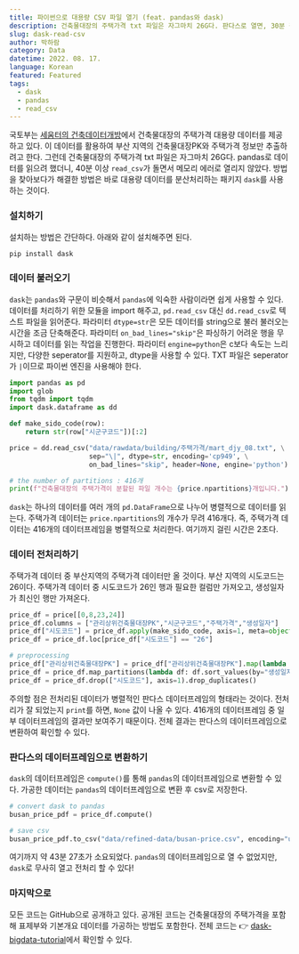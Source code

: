 ```yaml
---
title: 파이썬으로 대용량 CSV 파일 열기 (feat. pandas와 dask)
description: 건축물대장의 주택가격 txt 파일은 자그마치 26G다. 판다스로 열면, 30분 걸려도 메모리 에러로 안 열리는 파일을 dask로 1초 만에 열린다!
slug: dask-read-csv
author: 박하람
category: Data
datetime: 2022. 08. 17.
language: Korean
featured: Featured
tags:
  - dask
  - pandas
  - read_csv
---
```


국토부는 [세움터의 건축데이터개방](https://open.eais.go.kr/opnsvc/opnSvcInqireView.do?viewType=7)에서 건축물대장의 주택가격 대용량 데이터를 제공하고 있다. 이 데이터를 활용하여 부산 지역의 건축물대장PK와 주택가격 정보만 추출하려고 한다. 그런데 건축물대장의 주택가격 txt 파일은 자그마치 26G다. pandas로 데이터를 읽으려 했더니, 40분 이상 `read_csv`가 돌면서 메모리 에러로 열리지 않았다. 방법을 찾아보다가 해결한 방법은 바로 대용량 데이터를 분산처리하는 패키지 `dask`를 사용하는 것이다. 


### 설치하기

설치하는 방법은 간단하다. 아래와 같이 설치해주면 된다. 

```bash
pip install dask
```

### 데이터 불러오기 

`dask`는 `pandas`와 구문이 비슷해서 `pandas`에 익숙한 사람이라면 쉽게 사용할 수 있다. 데이터를 처리하기 위한 모듈을 import 해주고, `pd.read_csv` 대신 `dd.read_csv`로 텍스트 파일을 읽어준다. 파라미터 `dtype=str`은 모든 데이터를 string으로 불러 불러오는 시간을 조금 단축해준다. 파라미터 `on_bad_lines="skip"`은 파싱하기 어려운 행을 무시하고 데이터를 읽는 작업을 진행한다. 파라미터 `engine=python`은 c보다 속도는 느리지만, 다양한 seperator를 지원하고, dtype을 사용할 수 있다. TXT 파일은 seperator가  `|`이므로 파이썬 엔진을 사용해야 한다.

```py
import pandas as pd 
import glob
from tqdm import tqdm
import dask.dataframe as dd

def make_sido_code(row):
    return str(row["시군구코드"])[:2]

price = dd.read_csv("data/rawdata/building/주택가격/mart_djy_08.txt", \
                    sep="\|", dtype=str, encoding='cp949', \
                    on_bad_lines="skip", header=None, engine='python')

# the number of partitions : 416개
print(f"건축물대장의 주택가격이 분할된 파일 개수는 {price.npartitions}개입니다.")
```
`dask`는 하나의 데이터를 여러 개의 `pd.DataFrame`으로 나누어 병렬적으로 데이터를 읽는다. 주택가격 데이터는 `price.npartitions`의 개수가 무려 416개다. 즉, 주택가격 데이터는 416개의 데이터프레임을 병렬적으로 처리한다. 여기까지 걸린 시간은 2초다. 

### 데이터 전처리하기 

주택가격 데이터 중 부산지역의 주택가격 데이터만 올 것이다. 부산 지역의 시도코드는 26이다. 주택가격 데이터 중 시도코드가 26인 행과 필요한 컬럼만 가져오고, 생성일자가 최신인 행만 가져온다. 

```py
price_df = price[[0,8,23,24]]
price_df.columns = ["관리상위건축물대장PK","시군구코드","주택가격","생성일자"]
price_df["시도코드"] = price_df.apply(make_sido_code, axis=1, meta=object)
price_df = price_df.loc[price_df["시도코드"] == "26"]

# preprocessing
price_df["관리상위건축물대장PK"] = price_df["관리상위건축물대장PK"].map(lambda x: x.strip())
price_df = price_df.map_partitions(lambda df: df.sort_values(by="생성일자", ascending=False))
price_df = price_df.drop(["시도코드"], axis=1).drop_duplicates()
```
주의할 점은 전처리된 데이터가 병렬적인 판다스 데이터프레임의 형태라는 것이다. 전처리가 잘 되었는지 `print`를 하면, `None` 값이 나올 수 있다. 416개의 데이터프레임 중 일부 데이터프레임의 결과만 보여주기 때문이다. 전체 결과는 판다스의 데이터프레임으로 변환하여 확인할 수 있다.

### 판다스의 데이터프레임으로 변환하기 

`dask`의 데이터프레임은 `compute()`를 통해 `pandas`의 데이터프레임으로 변환할 수 있다. 가공한 데이터는 `pandas`의 데이터프레임으로 변환 후 csv로 저장한다.

```py
# convert dask to pandas
busan_price_pdf = price_df.compute()

# save csv
busan_price_pdf.to_csv("data/refined-data/busan-price.csv", encoding="utf-8", index=False)
```
여기까지 약 43분 27초가 소요되었다. `pandas`의 데이터프레임으로 열 수 없었지만, `dask`로 무사히 열고 전처리 할 수 있다!

### 마지막으로 

모든 코드는 GitHub으로 공개하고 있다. 공개된 코드는 건축물대장의 주택가격을 포함해 표제부와 기본개요 데이터를 가공하는 방법도 포함한다. 전체 코드는 👉 [dask-bigdata-tutorial](https://github.com/givemetarte/dask-bigdata-tutorial/blob/main/dask-big-data.ipynb)에서 확인할 수 있다.